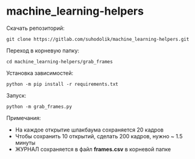 # machine_learning-helpers

Скачать репозиторий:
```
git clone https://gitlab.com/suhodolik/machine_learning-helpers.git
```

Переход в корневую папку:
```
cd machine_learning-helpers/grab_frames
```

Установка зависимостей:
```
python -m pip install -r requirements.txt
```

Запуск:
```
python -m grab_frames.py
```

Примечания:
- На каждое открытие шлакбаума сохраняется 20 кадров
- Чтобы сохранить 10 открытий, сделать 200 кадров, нужно ~ 1.5 минуты
- ЖУРНАЛ сохраняется в файл **frames.csv** в корневой папке 
